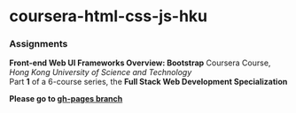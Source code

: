 # coursera-html-css-js-hku
<h3>Assignments</h3>
<div>
  <p><strong>Front-end Web UI Frameworks Overview: Bootstrap</strong> Coursera Course, <I>Hong Kong University of Science and Technology</I><br>
  Part <strong>1</strong> of a 6-course series, the <strong>Full Stack Web Development Specialization</strong></p>
</div>

<div>
  <p><strong>Please go to <a href="https://github.com/VeraVasileva/coursera-html-css-js-hku/tree/gh-pages">gh-pages branch</a></strong></p>
</div>


